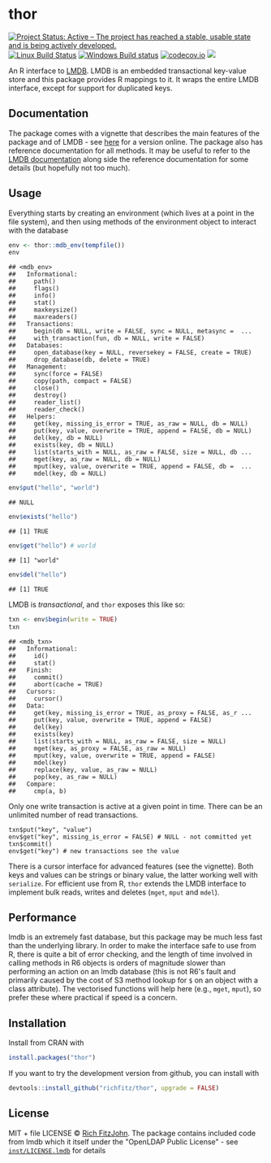 # thor

[![Project Status: Active – The project has reached a stable, usable state and is being actively developed.](http://www.repostatus.org/badges/latest/active.svg)](http://www.repostatus.org/#active)
[![Linux Build Status](https://travis-ci.org/richfitz/thor.svg?branch=master)](https://travis-ci.org/richfitz/thor)
[![Windows Build status](https://ci.appveyor.com/api/projects/status/github/richfitz/thor?svg=true)](https://ci.appveyor.com/project/richfitz/thor)
[![codecov.io](https://codecov.io/github/richfitz/thor/coverage.svg?branch=master)](https://codecov.io/github/richfitz/thor?branch=master)
[![](http://www.r-pkg.org/badges/version/thor)](https://cran.r-project.org/package=thor)



An R interface to [LMDB](https://github.com/LMDB/lmdb).  LMDB is an embedded transactional key-value store and this package provides R mappings to it.  It wraps the entire LMDB interface, except for support for duplicated keys.

## Documentation

The package comes with a vignette that describes the main features of the package and of LMDB - see [here](https://richfitz.github.io/thor/articles/thor.html) for a version online.  The package also has reference documentation for all methods.  It may be useful to refer to the [LMDB documentation](http://symas.com/mdb/doc/) along side the reference documentation for some details (but hopefully not too much).

## Usage

Everything starts by creating an environment (which lives at a point in the file system), and then using methods of the environment object to interact with the database


```r
env <- thor::mdb_env(tempfile())
env
```

```
## <mdb_env>
##   Informational:
##     path()
##     flags()
##     info()
##     stat()
##     maxkeysize()
##     maxreaders()
##   Transactions:
##     begin(db = NULL, write = FALSE, sync = NULL, metasync =  ...
##     with_transaction(fun, db = NULL, write = FALSE)
##   Databases:
##     open_database(key = NULL, reversekey = FALSE, create = TRUE)
##     drop_database(db, delete = TRUE)
##   Management:
##     sync(force = FALSE)
##     copy(path, compact = FALSE)
##     close()
##     destroy()
##     reader_list()
##     reader_check()
##   Helpers:
##     get(key, missing_is_error = TRUE, as_raw = NULL, db = NULL)
##     put(key, value, overwrite = TRUE, append = FALSE, db = NULL)
##     del(key, db = NULL)
##     exists(key, db = NULL)
##     list(starts_with = NULL, as_raw = FALSE, size = NULL, db ...
##     mget(key, as_raw = NULL, db = NULL)
##     mput(key, value, overwrite = TRUE, append = FALSE, db =  ...
##     mdel(key, db = NULL)
```



```r
env$put("hello", "world")
```

```
## NULL
```

```r
env$exists("hello")
```

```
## [1] TRUE
```

```r
env$get("hello") # world
```

```
## [1] "world"
```

```r
env$del("hello")
```

```
## [1] TRUE
```

LMDB is _transactional_, and `thor` exposes this like so:


```r
txn <- env$begin(write = TRUE)
txn
```

```
## <mdb_txn>
##   Informational:
##     id()
##     stat()
##   Finish:
##     commit()
##     abort(cache = TRUE)
##   Cursors:
##     cursor()
##   Data:
##     get(key, missing_is_error = TRUE, as_proxy = FALSE, as_r ...
##     put(key, value, overwrite = TRUE, append = FALSE)
##     del(key)
##     exists(key)
##     list(starts_with = NULL, as_raw = FALSE, size = NULL)
##     mget(key, as_proxy = FALSE, as_raw = NULL)
##     mput(key, value, overwrite = TRUE, append = FALSE)
##     mdel(key)
##     replace(key, value, as_raw = NULL)
##     pop(key, as_raw = NULL)
##   Compare:
##     cmp(a, b)
```

Only one write transaction is active at a given point in time.  There can be an unlimited number of read transactions.

```
txn$put("key", "value")
env$get("key", missing_is_error = FALSE) # NULL - not committed yet
txn$commit()
env$get("key") # new transactions see the value
```

There is a cursor interface for advanced features (see the vignette).  Both keys and values can be strings or binary value, the latter working well with `serialize`.  For efficient use from R, `thor` extends the LMDB interface to implement bulk reads, writes and deletes (`mget`, `mput` and `mdel`).

## Performance

lmdb is an extremely fast database, but this package may be much less fast than the underlying library.  In order to make the interface safe to use from R, there is quite a bit of error checking, and the length of time involved in calling methods in R6 objects is orders of magnitude slower than performing an action on an lmdb database (this is not R6's fault and primarily caused by the cost of S3 method lookup for `$` on an object with a class attribute).  The vectorised functions will help here (e.g., `mget`, `mput`), so prefer these where practical if speed is a concern.

## Installation

Install from CRAN with

```r
install.packages("thor")
```

If you want to try the development version from github, you can install with

```r
devtools::install_github("richfitz/thor", upgrade = FALSE)
```

## License

MIT + file LICENSE © [Rich FitzJohn](https://github.com/richfitz).  The package contains included code from lmdb which it itself under the "OpenLDAP Public License" - see [`inst/LICENSE.lmdb`](inst/LICENSE.lmdb) for details
